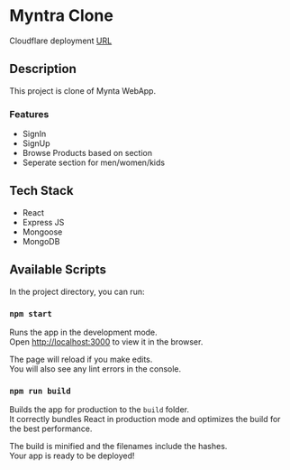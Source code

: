 # Myntra Clone

Cloudflare deployment [URL](https://myntra-clone-fe.pages.dev/)



## Description

This project is clone of Mynta WebApp.

### Features

- SignIn
- SignUp
- Browse Products based on section
- Seperate section for men/women/kids

## Tech Stack

- React
- Express JS
- Mongoose
- MongoDB

## Available Scripts

In the project directory, you can run:

### `npm start`

Runs the app in the development mode.\
Open [http://localhost:3000](http://localhost:3000) to view it in the browser.

The page will reload if you make edits.\
You will also see any lint errors in the console.

### `npm run build`

Builds the app for production to the `build` folder.\
It correctly bundles React in production mode and optimizes the build for the best performance.

The build is minified and the filenames include the hashes.\
Your app is ready to be deployed!

